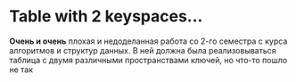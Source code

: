 # Table with 2 keyspaces...
**Очень и очень** плохая и недоделанная работа со 2-го семестра с курса алгоритмов и структур данных. В ней должна была реализовываться таблица с двумя различными пространствами ключей, но что-то пошло не так
